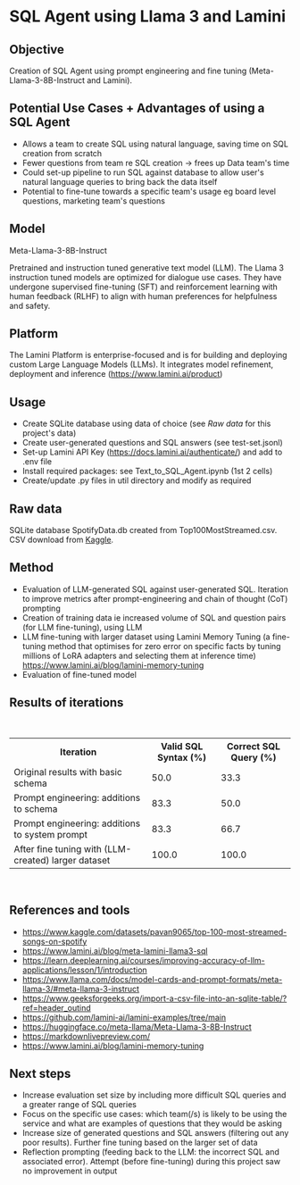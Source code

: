 # SQL Agent using Llama 3 and Lamini

## Objective

Creation of SQL Agent using prompt engineering and fine tuning (Meta-Llama-3-8B-Instruct and Lamini). 

## Potential Use Cases + Advantages of using a SQL Agent

- Allows a team to create SQL using natural language, saving time on SQL creation from scratch
- Fewer questions from team re SQL creation -> frees up Data team's time
- Could set-up pipeline to run SQL against database to allow user's natural language queries to bring back the data itself
- Potential to fine-tune towards a specific team's usage eg board level questions, marketing team's questions 

## Model

Meta-Llama-3-8B-Instruct 

Pretrained and instruction tuned generative text model (LLM). The Llama 3 instruction tuned models are optimized for dialogue use cases. They have undergone supervised fine-tuning (SFT) and reinforcement learning with human feedback (RLHF) to align with human preferences for helpfulness and safety.

## Platform

The Lamini Platform is enterprise-focused and is for building and deploying custom Large Language Models (LLMs). It integrates model refinement, deployment and inference (https://www.lamini.ai/product)

## Usage

- Create SQLite database using data of choice (see *Raw data* for this project's data)
- Create user-generated questions and SQL answers (see test-set.jsonl)
- Set-up Lamini API Key (https://docs.lamini.ai/authenticate/) and add to .env file
- Install required packages: see Text_to_SQL_Agent.ipynb (1st 2 cells)
- Create/update .py files in util directory and modify as required

## Raw data

SQLite database SpotifyData.db created from Top100MostStreamed.csv. CSV download from [Kaggle](https://www.kaggle.com/datasets/pavan9065/top-100-most-streamed-songs-on-spotify).

## Method

- Evaluation of LLM-generated SQL against user-generated SQL. Iteration to improve metrics after prompt-engineering and chain of thought (CoT) prompting
- Creation of training data ie increased volume of SQL and question pairs (for LLM fine-tuning), using LLM 
- LLM fine-tuning with larger dataset using Lamini Memory Tuning (a fine-tuning method that optimises for zero error on specific facts by tuning millions of LoRA adapters and selecting them at inference time) https://www.lamini.ai/blog/lamini-memory-tuning 
- Evaluation of fine-tuned model

## Results of iterations

<br>
<table>
  <tr>
    <th>Iteration</th>
    <th>Valid SQL Syntax (%)</th> 
    <th>Correct SQL Query (%)</th> 
  </tr>
  <tr>
    <td>Original results with basic schema</td>
    <td>50.0</td> 
    <td>33.3 </td> 
  </tr>
  <tr>
    <td>Prompt engineering: additions to schema</td>
    <td>83.3</td> 
    <td>50.0</td> 
  </tr>
  <tr>
    <td>Prompt engineering: additions to system prompt</td>
    <td>83.3</td> 
    <td>66.7</td> 
  </tr>
    <tr>
    <td>After fine tuning with (LLM-created) larger dataset</td>
    <td>100.0</td> 
    <td>100.0</td> 
  </tr>
  </tr>
</table>
<br>


## References and tools

- https://www.kaggle.com/datasets/pavan9065/top-100-most-streamed-songs-on-spotify
- https://www.lamini.ai/blog/meta-lamini-llama3-sql
- https://learn.deeplearning.ai/courses/improving-accuracy-of-llm-applications/lesson/1/introduction
- https://www.llama.com/docs/model-cards-and-prompt-formats/meta-llama-3/#meta-llama-3-instruct
- https://www.geeksforgeeks.org/import-a-csv-file-into-an-sqlite-table/?ref=header_outind
- https://github.com/lamini-ai/lamini-examples/tree/main
- https://huggingface.co/meta-llama/Meta-Llama-3-8B-Instruct
- https://markdownlivepreview.com/
- https://www.lamini.ai/blog/lamini-memory-tuning


## Next steps

- Increase evaluation set size by including more difficult SQL queries and a greater range of SQL queries
- Focus on the specific use cases: which team(/s) is likely to be using the service and what are examples of questions that they would be asking
- Increase size of generated questions and SQL answers (filtering out any poor results). Further fine tuning based on the larger set of data
- Reflection prompting (feeding back to the LLM: the incorrect SQL and associated error). Attempt (before fine-tuning) during this project saw no improvement in output
